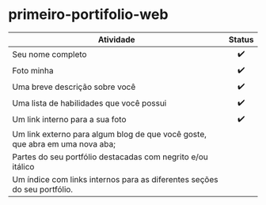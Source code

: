 # primeiro-portifolio-web

| Atividade  |  Status |
|---         | :---:     |
| Seu nome completo  | :heavy_check_mark: |
| Foto minha | :heavy_check_mark: |
| Uma breve descrição sobre você | :heavy_check_mark: |
| Uma lista de habilidades que você possui | :heavy_check_mark: |
| Um link interno para a sua foto | :heavy_check_mark: |
| Um link externo para algum blog de que você goste, que abra em uma nova aba; |  |
| Partes do seu portfólio destacadas com negrito e/ou itálico |  |
| Um índice com links internos para as diferentes seções do seu portfólio. |  |